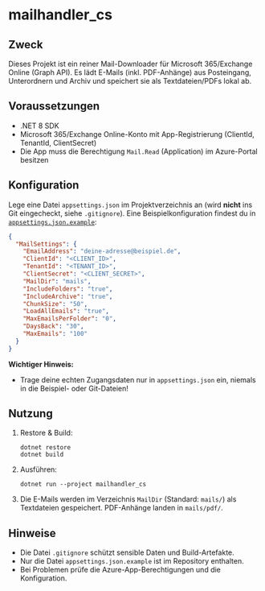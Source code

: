 # mailhandler_cs

## Zweck

Dieses Projekt ist ein reiner Mail-Downloader für Microsoft 365/Exchange Online (Graph API). Es lädt E-Mails (inkl. PDF-Anhänge) aus Posteingang, Unterordnern und Archiv und speichert sie als Textdateien/PDFs lokal ab.

## Voraussetzungen
- .NET 8 SDK
- Microsoft 365/Exchange Online-Konto mit App-Registrierung (ClientId, TenantId, ClientSecret)
- Die App muss die Berechtigung `Mail.Read` (Application) im Azure-Portal besitzen

## Konfiguration

Lege eine Datei `appsettings.json` im Projektverzeichnis an (wird **nicht** ins Git eingecheckt, siehe `.gitignore`).
Eine Beispielkonfiguration findest du in [`appsettings.json.example`](./appsettings.json.example):

```json
{
  "MailSettings": {
    "EmailAddress": "deine-adresse@beispiel.de",
    "ClientId": "<CLIENT_ID>",
    "TenantId": "<TENANT_ID>",
    "ClientSecret": "<CLIENT_SECRET>",
    "MailDir": "mails",
    "IncludeFolders": "true",
    "IncludeArchive": "true",
    "ChunkSize": "50",
    "LoadAllEmails": "true",
    "MaxEmailsPerFolder": "0",
    "DaysBack": "30",
    "MaxEmails": "100"
  }
}
```

**Wichtiger Hinweis:**
- Trage deine echten Zugangsdaten nur in `appsettings.json` ein, niemals in die Beispiel- oder Git-Dateien!

## Nutzung

1. Restore & Build:
   ```
   dotnet restore
   dotnet build
   ```
2. Ausführen:
   ```
   dotnet run --project mailhandler_cs
   ```
3. Die E-Mails werden im Verzeichnis `MailDir` (Standard: `mails/`) als Textdateien gespeichert. PDF-Anhänge landen in `mails/pdf/`.

## Hinweise
- Die Datei `.gitignore` schützt sensible Daten und Build-Artefakte.
- Nur die Datei `appsettings.json.example` ist im Repository enthalten.
- Bei Problemen prüfe die Azure-App-Berechtigungen und die Konfiguration. 